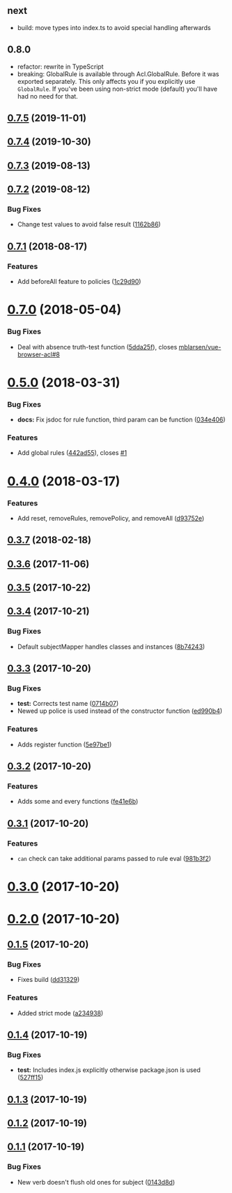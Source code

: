 ## next

- build: move types into index.ts to avoid special handling afterwards

## 0.8.0

- refactor: rewrite in TypeScript
- breaking: GlobalRule is available through Acl.GlobalRule. Before it was
  exported separately. This only affects you if you explicitly use `GlobalRule`.
  If you've been using non-strict mode (default) you'll have had no need for that.

## [0.7.5](https://github.com/mblarsen/browser-acl/compare/v0.7.4...v0.7.5) (2019-11-01)

## [0.7.4](https://github.com/mblarsen/browser-acl/compare/v0.7.3...v0.7.4) (2019-10-30)

## [0.7.3](https://github.com/mblarsen/browser-acl/compare/v0.7.2...v0.7.3) (2019-08-13)

## [0.7.2](https://github.com/mblarsen/browser-acl/compare/v0.7.1...v0.7.2) (2019-08-12)

### Bug Fixes

- Change test values to avoid false result ([1162b86](https://github.com/mblarsen/browser-acl/commit/1162b86))

## [0.7.1](https://github.com/mblarsen/browser-acl/compare/v0.7.0...v0.7.1) (2018-08-17)

### Features

- Add beforeAll feature to policies ([1c29d90](https://github.com/mblarsen/browser-acl/commit/1c29d90))

# [0.7.0](https://github.com/mblarsen/browser-acl/compare/v0.5.0...v0.7.0) (2018-05-04)

### Bug Fixes

- Deal with absence truth-test function ([5dda25f](https://github.com/mblarsen/browser-acl/commit/5dda25f)), closes [mblarsen/vue-browser-acl#8](https://github.com/mblarsen/vue-browser-acl/issues/8)

# [0.5.0](https://github.com/mblarsen/browser-acl/compare/v0.4.0...v0.5.0) (2018-03-31)

### Bug Fixes

- **docs:** Fix jsdoc for rule function, third param can be function ([034e406](https://github.com/mblarsen/browser-acl/commit/034e406))

### Features

- Add global rules ([442ad55](https://github.com/mblarsen/browser-acl/commit/442ad55)), closes [#1](https://github.com/mblarsen/browser-acl/issues/1)

# [0.4.0](https://github.com/mblarsen/browser-acl/compare/v0.3.7...v0.4.0) (2018-03-17)

### Features

- Add reset, removeRules, removePolicy, and removeAll ([d93752e](https://github.com/mblarsen/browser-acl/commit/d93752e))

## [0.3.7](https://github.com/mblarsen/browser-acl/compare/v0.3.6...v0.3.7) (2018-02-18)

## [0.3.6](https://github.com/mblarsen/browser-acl/compare/v0.3.5...v0.3.6) (2017-11-06)

## [0.3.5](https://github.com/mblarsen/browser-acl/compare/v0.3.4...v0.3.5) (2017-10-22)

## [0.3.4](https://github.com/mblarsen/browser-acl/compare/v0.3.3...v0.3.4) (2017-10-21)

### Bug Fixes

- Default subjectMapper handles classes and instances ([8b74243](https://github.com/mblarsen/browser-acl/commit/8b74243))

## [0.3.3](https://github.com/mblarsen/browser-acl/compare/v0.3.2...v0.3.3) (2017-10-20)

### Bug Fixes

- **test:** Corrects test name ([0714b07](https://github.com/mblarsen/browser-acl/commit/0714b07))
- Newed up police is used instead of the constructor function ([ed990b4](https://github.com/mblarsen/browser-acl/commit/ed990b4))

### Features

- Adds register function ([5e97be1](https://github.com/mblarsen/browser-acl/commit/5e97be1))

## [0.3.2](https://github.com/mblarsen/browser-acl/compare/v0.3.1...v0.3.2) (2017-10-20)

### Features

- Adds some and every functions ([fe41e6b](https://github.com/mblarsen/browser-acl/commit/fe41e6b))

## [0.3.1](https://github.com/mblarsen/browser-acl/compare/v0.3.0...v0.3.1) (2017-10-20)

### Features

- `can` check can take additional params passed to rule eval ([981b3f2](https://github.com/mblarsen/browser-acl/commit/981b3f2))

# [0.3.0](https://github.com/mblarsen/browser-acl/compare/v0.2.0...v0.3.0) (2017-10-20)

# [0.2.0](https://github.com/mblarsen/browser-acl/compare/v0.1.5...v0.2.0) (2017-10-20)

## [0.1.5](https://github.com/mblarsen/browser-acl/compare/v0.1.4...v0.1.5) (2017-10-20)

### Bug Fixes

- Fixes build ([dd31329](https://github.com/mblarsen/browser-acl/commit/dd31329))

### Features

- Added strict mode ([a234938](https://github.com/mblarsen/browser-acl/commit/a234938))

## [0.1.4](https://github.com/mblarsen/browser-acl/compare/v0.1.3...v0.1.4) (2017-10-19)

### Bug Fixes

- **test:** Includes index.js explicitly otherwise package.json is used ([527ff15](https://github.com/mblarsen/browser-acl/commit/527ff15))

## [0.1.3](https://github.com/mblarsen/browser-acl/compare/v0.1.2...v0.1.3) (2017-10-19)

## [0.1.2](https://github.com/mblarsen/browser-acl/compare/v0.1.1...v0.1.2) (2017-10-19)

## [0.1.1](https://github.com/mblarsen/browser-acl/compare/0143d8d...v0.1.1) (2017-10-19)

### Bug Fixes

- New verb doesn't flush old ones for subject ([0143d8d](https://github.com/mblarsen/browser-acl/commit/0143d8d))

